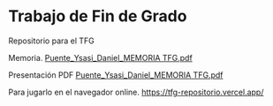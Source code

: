 # Trabajo de Fin de Grado
Repositorio para el TFG

Memoria.
[Puente_Ysasi_Daniel_MEMORIA TFG.pdf](https://github.com/user-attachments/files/20416209/Puente_Ysasi_Daniel_MEMORIA.TFG.pdf)

Presentación PDF
[Puente_Ysasi_Daniel_MEMORIA TFG.pdf](https://github.com/user-attachments/files/20520479/Puente_Ysasi_Daniel_MEMORIA.TFG.pdf)

Para jugarlo en el navegador online.
https://tfg-repositorio.vercel.app/
